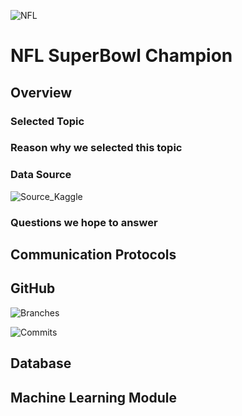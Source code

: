 ![NFL](https://user-images.githubusercontent.com/89816213/153754753-6ccc76f6-c5b4-4d93-915b-6bc92151f314.png=100x100)

# NFL SuperBowl Champion 

## Overview



### Selected Topic

### Reason why we selected this topic

### Data Source
![Source_Kaggle](https://user-images.githubusercontent.com/89816213/153754678-8a75519d-4684-49e6-98c8-df6a3184a327.PNG)

### Questions we hope to answer

## Communication Protocols

## GitHub

![Branches](https://user-images.githubusercontent.com/89816213/153754694-6b71ae49-1f8b-4c9b-b0ba-e6e8293552a6.PNG)


![Commits](https://user-images.githubusercontent.com/89816213/153754684-f0bda6e8-640b-4ddf-9a90-43cbcbe183b2.PNG)

## Database

## Machine Learning Module
